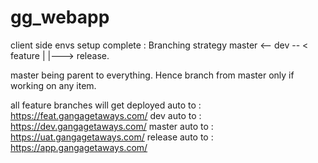 # gg_webapp
client side
envs setup complete : 
Branching strategy 
master <-- dev -- < feature
 |
 |---> release.

master being parent to everything. Hence branch from master only if working on any item.

all feature branches will get deployed auto to  : https://feat.gangagetaways.com/
dev auto to : https://dev.gangagetaways.com/
master auto to  : https://uat.gangagetaways.com/
release auto to : https://app.gangagetaways.com/

